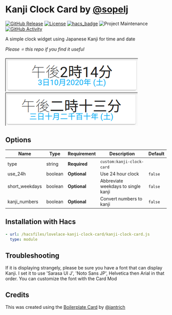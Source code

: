 # Kanji Clock Card by [@sopelj](https://www.github.com/sopelj)

[![GitHub Release][releases-shield]][releases]
[![License][license-shield]](LICENSE.md)
[![hacs_badge](https://img.shields.io/badge/HACS-Default-orange.svg?style=for-the-badge)](https://github.com/custom-components/hacs)
![Project Maintenance][maintenance-shield]
[![GitHub Activity][commits-shield]][commits]

A simple clock widget using Japanese Kanji for time and date

*Please ⭐️ this repo if you find it useful*

![12h](./images/12h.png)
![12h Kanji](./images/12h-kanji.png)

## Options

| Name              | Type    | Requirement  | Description                                 | Default       |
| ----------------- | ------- | ------------ | ------------------------------------------- | ------------- |
| type              | string  | **Required** | `custom:kanji-clock-card`                   |               |  
| use_24h           | boolean | **Optional** | Use 24 hour clock                           | `false`       |
| short_weekdays    | boolean | **Optional** | Abbreviate weekdays to single kanji         | `false`       |
| kanji_numbers     | boolean | **Optional** | Convert numbers to kanji                    | `false`       |

## Installation with Hacs

```yaml
- url: /hacsfiles/lovelace-kanji-clock-card/kanji-clock-card.js
  type: module
```

## Troubleshooting

If it is displaying strangely, please be sure you have a font that can display Kanji. I set it to use 'Sarasa UI J', 'Noto Sans JP', Helvetica then Arial in that order. You can customize the font with the Card Mod 

## Credits

This was created using the [Boilerplate Card](https://github.com/custom-cards/boilerplate-card) by [@iantrich](https://www.github.com/iantrich)

[commits-shield]: https://img.shields.io/github/commit-activity/y/sopelj/lovelace-kanji-clock-card.svg?style=for-the-badge
[commits]: https://github.com/sopelj/lovelace-kanji-clock-card/commits/master
[forum]: https://community.home-assistant.io/c/projects/frontend
[license-shield]: https://img.shields.io/github/license/sopelj/lovelace-kanji-clock-card.svg?style=for-the-badge
[maintenance-shield]: https://img.shields.io/maintenance/yes/2020.svg?style=for-the-badge
[releases-shield]: https://img.shields.io/github/release/sopelj/lovelace-kanji-clock-card.svg?style=for-the-badge
[releases]: https://github.com/sopelj/lovelace-kanji-clock-card/releases
